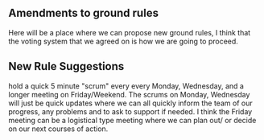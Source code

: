 ## Amendments to ground rules

Here will be a place where we can propose new ground rules, I think that the voting system that we agreed on is how we are going to proceed.   


## New Rule Suggestions 

hold a quick 5 minute "scrum" every every Monday, Wednesday, and a longer meeting on Friday/Weekend.  The scrums on Monday, Wednesday will just be quick updates where we can all quickly inform the team of our progress, any problems and to ask to support if needed.  I think the Friday meeting can be a logistical type meeting where we can plan out/ or decide on our next courses of action.  


